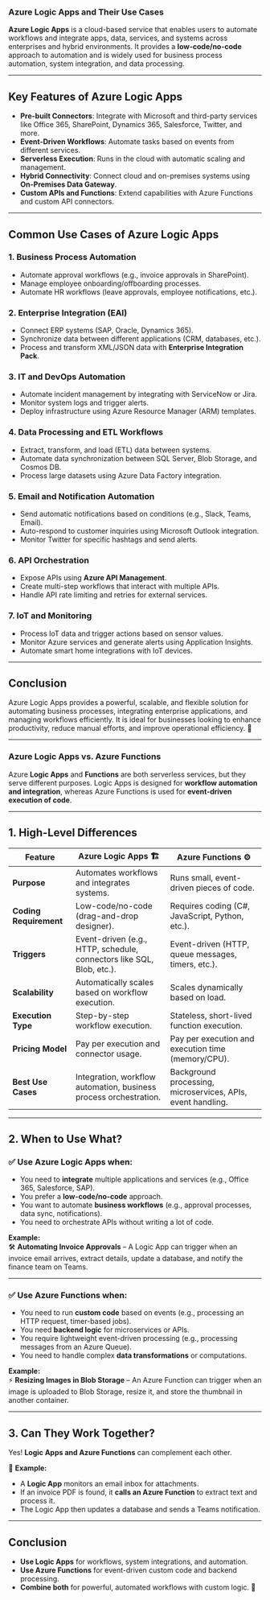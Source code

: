 ### **Azure Logic Apps and Their Use Cases**

**Azure Logic Apps** is a cloud-based service that enables users to automate workflows and integrate apps, data, services, and systems across enterprises and hybrid environments. It provides a **low-code/no-code** approach to automation and is widely used for business process automation, system integration, and data processing.

---

## **Key Features of Azure Logic Apps**
- **Pre-built Connectors**: Integrate with Microsoft and third-party services like Office 365, SharePoint, Dynamics 365, Salesforce, Twitter, and more.
- **Event-Driven Workflows**: Automate tasks based on events from different services.
- **Serverless Execution**: Runs in the cloud with automatic scaling and management.
- **Hybrid Connectivity**: Connect cloud and on-premises systems using **On-Premises Data Gateway**.
- **Custom APIs and Functions**: Extend capabilities with Azure Functions and custom API connectors.

---

## **Common Use Cases of Azure Logic Apps**

### **1. Business Process Automation**
- Automate approval workflows (e.g., invoice approvals in SharePoint).
- Manage employee onboarding/offboarding processes.
- Automate HR workflows (leave approvals, employee notifications, etc.).

### **2. Enterprise Integration (EAI)**
- Connect ERP systems (SAP, Oracle, Dynamics 365).
- Synchronize data between different applications (CRM, databases, etc.).
- Process and transform XML/JSON data with **Enterprise Integration Pack**.

### **3. IT and DevOps Automation**
- Automate incident management by integrating with ServiceNow or Jira.
- Monitor system logs and trigger alerts.
- Deploy infrastructure using Azure Resource Manager (ARM) templates.

### **4. Data Processing and ETL Workflows**
- Extract, transform, and load (ETL) data between systems.
- Automate data synchronization between SQL Server, Blob Storage, and Cosmos DB.
- Process large datasets using Azure Data Factory integration.

### **5. Email and Notification Automation**
- Send automatic notifications based on conditions (e.g., Slack, Teams, Email).
- Auto-respond to customer inquiries using Microsoft Outlook integration.
- Monitor Twitter for specific hashtags and send alerts.

### **6. API Orchestration**
- Expose APIs using **Azure API Management**.
- Create multi-step workflows that interact with multiple APIs.
- Handle API rate limiting and retries for external services.

### **7. IoT and Monitoring**
- Process IoT data and trigger actions based on sensor values.
- Monitor Azure services and generate alerts using Application Insights.
- Automate smart home integrations with IoT devices.

---

## **Conclusion**
Azure Logic Apps provides a powerful, scalable, and flexible solution for automating business processes, integrating enterprise applications, and managing workflows efficiently. It is ideal for businesses looking to enhance productivity, reduce manual efforts, and improve operational efficiency. 🚀

---
### **Azure Logic Apps vs. Azure Functions**  

Azure **Logic Apps** and **Functions** are both serverless services, but they serve different purposes. Logic Apps is designed for **workflow automation and integration**, whereas Azure Functions is used for **event-driven execution of code**.  

---

## **1. High-Level Differences**  

| Feature             | **Azure Logic Apps** 🏗 | **Azure Functions** ⚙️ |
|---------------------|-----------------------|------------------------|
| **Purpose**        | Automates workflows and integrates systems. | Runs small, event-driven pieces of code. |
| **Coding Requirement** | Low-code/no-code (drag-and-drop designer). | Requires coding (C#, JavaScript, Python, etc.). |
| **Triggers**        | Event-driven (e.g., HTTP, schedule, connectors like SQL, Blob, etc.). | Event-driven (HTTP, queue messages, timers, etc.). |
| **Scalability**     | Automatically scales based on workflow execution. | Scales dynamically based on load. |
| **Execution Type**  | Step-by-step workflow execution. | Stateless, short-lived function execution. |
| **Pricing Model**   | Pay per execution and connector usage. | Pay per execution and execution time (memory/CPU). |
| **Best Use Cases**  | Integration, workflow automation, business process orchestration. | Background processing, microservices, APIs, event handling. |

---

## **2. When to Use What?**  

### ✅ **Use Azure Logic Apps when:**  
- You need to **integrate** multiple applications and services (e.g., Office 365, Salesforce, SAP).  
- You prefer a **low-code/no-code** approach.  
- You want to automate **business workflows** (e.g., approval processes, data sync, notifications).  
- You need to orchestrate APIs without writing a lot of code.  

**Example:**  
🛠 **Automating Invoice Approvals** – A Logic App can trigger when an invoice email arrives, extract details, update a database, and notify the finance team on Teams.  

---

### ✅ **Use Azure Functions when:**  
- You need to run **custom code** based on events (e.g., processing an HTTP request, timer-based jobs).  
- You need **backend logic** for microservices or APIs.  
- You require lightweight event-driven processing (e.g., processing messages from an Azure Queue).  
- You need to handle complex **data transformations** or computations.  

**Example:**  
⚡ **Resizing Images in Blob Storage** – An Azure Function can trigger when an image is uploaded to Blob Storage, resize it, and store the thumbnail in another container.  

---

## **3. Can They Work Together?**  
Yes! **Logic Apps and Azure Functions** can complement each other.  

🔄 **Example:**  
- A **Logic App** monitors an email inbox for attachments.  
- If an invoice PDF is found, it **calls an Azure Function** to extract text and process it.  
- The Logic App then updates a database and sends a Teams notification.  

---

## **Conclusion**  
- **Use Logic Apps** for workflows, system integrations, and automation.  
- **Use Azure Functions** for event-driven custom code and backend processing.  
- **Combine both** for powerful, automated workflows with custom logic. 🚀
